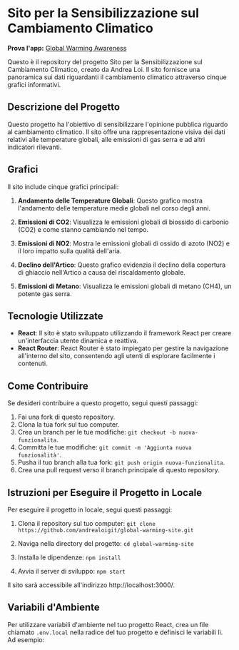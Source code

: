 # Sito per la Sensibilizzazione sul Cambiamento Climatico


**Prova l'app:** [Global Warming Awareness](https://global-warming-andrea.netlify.app/)

Questo è il repository del progetto Sito per la Sensibilizzazione sul Cambiamento Climatico, creato da Andrea Loi. Il sito fornisce una panoramica sui dati riguardanti il cambiamento climatico attraverso cinque grafici informativi.

## Descrizione del Progetto

Questo progetto ha l'obiettivo di sensibilizzare l'opinione pubblica riguardo al cambiamento climatico. Il sito offre una rappresentazione visiva dei dati relativi alle temperature globali, alle emissioni di gas serra e ad altri indicatori rilevanti.

## Grafici

Il sito include cinque grafici principali:

1. **Andamento delle Temperature Globali**: Questo grafico mostra l'andamento delle temperature medie globali nel corso degli anni.

2. **Emissioni di CO2**: Visualizza le emissioni globali di biossido di carbonio (CO2) e come stanno cambiando nel tempo.

3. **Emissioni di NO2**: Mostra le emissioni globali di ossido di azoto (NO2) e il loro impatto sulla qualità dell'aria.

4. **Declino dell'Artico**: Questo grafico evidenzia il declino della copertura di ghiaccio nell'Artico a causa del riscaldamento globale.

5. **Emissioni di Metano**: Visualizza le emissioni globali di metano (CH4), un potente gas serra.

## Tecnologie Utilizzate

- **React**: Il sito è stato sviluppato utilizzando il framework React per creare un'interfaccia utente dinamica e reattiva.
- **React Router**: React Router è stato impiegato per gestire la navigazione all'interno del sito, consentendo agli utenti di esplorare facilmente i contenuti.

## Come Contribuire

Se desideri contribuire a questo progetto, segui questi passaggi:

1. Fai una fork di questo repository.
2. Clona la tua fork sul tuo computer.
3. Crea un branch per le tue modifiche: `git checkout -b nuova-funzionalita`.
4. Committa le tue modifiche: `git commit -m 'Aggiunta nuova funzionalità'`.
5. Pusha il tuo branch alla tua fork: `git push origin nuova-funzionalita`.
6. Crea una pull request verso il branch principale di questo repository.

## Istruzioni per Eseguire il Progetto in Locale

Per eseguire il progetto in locale, segui questi passaggi:

1. Clona il repository sul tuo computer: `git clone https://github.com/andrealoigit/global-warming-site.git`

2. Naviga nella directory del progetto: `cd global-warming-site`

3. Installa le dipendenze: `npm install`

4. Avvia il server di sviluppo: `npm start`

Il sito sarà accessibile all'indirizzo http://localhost:3000/.

## Variabili d'Ambiente

Per utilizzare variabili d'ambiente nel tuo progetto React, crea un file chiamato `.env.local` nella radice del tuo progetto e definisci le variabili lì. Ad esempio:


